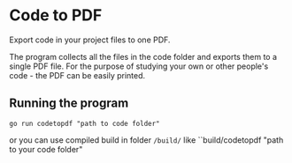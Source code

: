 # Code to PDF
Export code in your project files to one PDF. 

The program collects all the files in the code folder and exports them to a single PDF file. For the purpose of studying your own or other people's code - the PDF can be easily printed.

## Running the program

``go run codetopdf "path to code folder"``

or you can use compiled build in folder ``/build/`` like
``build/codetopdf "path to your code folder"
